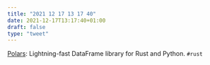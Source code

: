 ```yaml
---
title: "2021 12 17 13 17 40"
date: 2021-12-17T13:17:40+01:00
draft: false
type: "tweet"
---
```

[Polars](https://www.pola.rs/): Lightning-fast DataFrame library for Rust and Python. `#rust`
